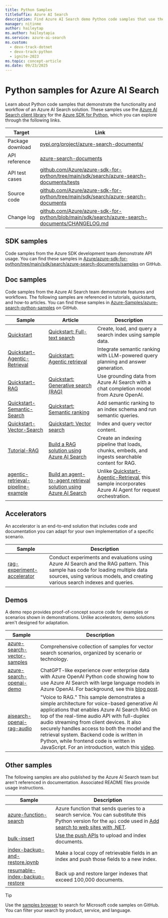 ```yaml
---
title: Python Samples
titleSuffix: Azure AI Search
description: Find Azure AI Search demo Python code samples that use the Azure .NET SDK for Python or REST.
manager: nitinme
author: haileytap
ms.author: haileytapia
ms.service: azure-ai-search
ms.custom:
  - devx-track-dotnet
  - devx-track-python
  - ignite-2023
ms.topic: concept-article
ms.date: 09/23/2025
---
```


# Python samples for Azure AI Search

Learn about Python code samples that demonstrate the functionality and workflow of an Azure AI Search solution. These samples use the [Azure AI Search client library](/python/api/overview/azure/search-documents-readme) for the [Azure SDK for Python](/azure/developer/python/), which you can explore through the following links.

| Target | Link |
|--------|------|
| Package download | [pypi.org/project/azure-search-documents/](https://pypi.org/project/azure-search-documents/) |
| API reference | [azure-search-documents](/python/api/azure-search-documents)  |
| API test cases | [github.com/Azure/azure-sdk-for-python/tree/main/sdk/search/azure-search-documents/tests](https://github.com/Azure/azure-sdk-for-python/tree/main/sdk/search/azure-search-documents/tests) |
| Source code | [github.com/Azure/azure-sdk-for-python/tree/main/sdk/search/azure-search-documents](https://github.com/Azure/azure-sdk-for-python/tree/main/sdk/search/azure-search-documents)  |
| Change log | [github.com/Azure/azure-sdk-for-python/blob/main/sdk/search/azure-search-documents/CHANGELOG.md](https://github.com/Azure/azure-sdk-for-python/blob/main/sdk/search/azure-search-documents/CHANGELOG.md) |

## SDK samples

Code samples from the Azure SDK development team demonstrate API usage. You can find these samples in [Azure/azure-sdk-for-python/tree/main/sdk/search/azure-search-documents/samples](https://github.com/Azure/azure-sdk-for-python/tree/main/sdk/search/azure-search-documents/samples) on GitHub.

## Doc samples

Code samples from the Azure AI Search team demonstrate features and workflows. The following samples are referenced in tutorials, quickstarts, and how-to articles. You can find these samples in [Azure-Samples/azure-search-python-samples](https://github.com/Azure-Samples/azure-search-python-samples) on GitHub.

| Sample | Article | Description |
|--|--|--|
| [Quickstart](https://github.com/Azure-Samples/azure-search-python-samples/tree/main/Quickstart) | [Quickstart: Full-text search](search-get-started-text.md) | Create, load, and query a search index using sample data. |
| [Quickstart-Agentic-Retrieval](https://github.com/Azure-Samples/azure-search-python-samples/tree/main/Quickstart-Agentic-Retrieval) | [Quickstart: Agentic retrieval](search-get-started-agentic-retrieval.md) | Integrate semantic ranking with LLM-powered query planning and answer generation. |
| [Quickstart-RAG](https://github.com/Azure-Samples/azure-search-python-samples/tree/main/Quickstart-RAG) | [Quickstart: Generative search (RAG)](search-get-started-rag.md) | Use grounding data from Azure AI Search with a chat completion model from Azure OpenAI. |
| [Quickstart-Semantic-Search](https://github.com/Azure-Samples/azure-search-python-samples/tree/main/Quickstart-Semantic-Search) | [Quickstart: Semantic ranking](search-get-started-semantic.md) | Add semantic ranking to an index schema and run semantic queries. |
| [Quickstart-Vector-Search](https://github.com/Azure-Samples/azure-search-python-samples/tree/main/Quickstart-Vector-Search) | [Quickstart: Vector search](search-get-started-vector.md) | Index and query vector content. |
| [Tutorial-RAG](https://github.com/Azure-Samples/azure-search-python-samples/tree/main/Tutorial-RAG) | [Build a RAG solution using Azure AI Search](tutorial-rag-build-solution.md) | Create an indexing pipeline that loads, chunks, embeds, and ingests searchable content for RAG. |
| [agentic-retrieval-pipeline-example](https://github.com/Azure-Samples/azure-search-python-samples/tree/main/agentic-retrieval-pipeline-example) | [Build an agent-to-agent retrieval solution using Azure AI Search](search-agentic-retrieval-how-to-pipeline.md) | Unlike [Quickstart-Agentic-Retrieval](https://github.com/Azure-Samples/azure-search-python-samples/tree/main/Quickstart-Agentic-Retrieval), this sample incorporates Azure AI Agent for request orchestration. |

## Accelerators

An accelerator is an end-to-end solution that includes code and documentation you can adapt for your own implementation of a specific scenario.

| Sample | Description |
|--|--|
| [rag-experiment-accelerator](https://github.com/microsoft/rag-experiment-accelerator) | Conduct experiments and evaluations using Azure AI Search and the RAG pattern. This sample has code for loading multiple data sources, using various models, and creating various search indexes and queries. |

## Demos

A demo repo provides proof-of-concept source code for examples or scenarios shown in demonstrations. Unlike accelerators, demo solutions aren't designed for adaptation.

| Sample | Description |
|--|--|
| [azure-search-vector-samples](https://github.com/Azure/azure-search-vector-samples/blob/main) | Comprehensive collection of samples for vector search scenarios, organized by scenario or technology. |
| [azure-search-openai-demo](https://github.com/Azure-Samples/azure-search-openai-demo/blob/main) | ChatGPT-like experience over enterprise data with Azure OpenAI Python code showing how to use Azure AI Search with large language models in Azure OpenAI. For background, see this [blog post](https://techcommunity.microsoft.com/blog/azure-ai-services-blog/revolutionize-your-enterprise-data-with-chatgpt-next-gen-apps-w-azure-openai-and/3762087). |
| [aisearch-openai-rag-audio](https://github.com/Azure-Samples/aisearch-openai-rag-audio) | "Voice to RAG." This sample demonstrates a simple architecture for voice-based generative AI applications that enables Azure AI Search RAG on top of the real-time audio API with full-duplex audio streaming from client devices. It also securely handles access to both the model and the retrieval system. Backend code is written in Python, while frontend code is written in JavaScript. For an introduction, watch this [video](https://www.youtube.com/watch?v=vXJka8xZ9Ko). |

## Other samples

The following samples are also published by the Azure AI Search team but aren't referenced in documentation. Associated README files provide usage instructions.

| Sample | Description |
|--|--|
| [azure-function-search](https://github.com/Azure-Samples/azure-search-python-samples/tree/main/azure-function-search) | Azure function that sends queries to a search service. You can substitute this Python version for the `api` code used in [Add search to web sites with .NET](tutorial-csharp-overview.md). |
| [bulk-insert](https://github.com/Azure-Samples/azure-search-python-samples/tree/main/bulk-insert) | [Use the push APIs](search-how-to-load-search-index.md) to upload and index documents. |
| [index-backup-and-restore.ipynb](https://github.com/Azure/azure-search-vector-samples/tree/main/demo-python/code/utilities/index-backup-restore) | Make a local copy of retrievable fields in an index and push those fields to a new index. |
| [resumable-index-backup-restore](https://github.com/Azure/azure-search-vector-samples/blob/main/demo-python/code/utilities/resumable-index-backup-restore/backup-and-restore.ipynb) | Back up and restore larger indexes that exceed 100,000 documents.|

> [!TIP]
> Use the [samples browser](/samples/browse/?languages=python&products=azure-cognitive-search) to search for Microsoft code samples on GitHub. You can filter your search by product, service, and language.

